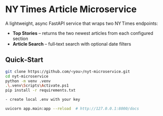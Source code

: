 # NY Times Article Microservice

A lightweight, async FastAPI service that wraps two NY Times endpoints:

- **Top Stories** – returns the two newest articles from each configured section
- **Article Search** – full‑text search with optional date filters

## Quick‑Start

```bash
git clone https://github.com/<you>/nyt-microservice.git
cd nyt-microservice
python -m venv .venv
.\.venv\Scripts\Activate.ps1
pip install -r requirements.txt

- create local .env with your key

uvicorn app.main:app --reload  # http://127.0.0.1:8000/docs
```
